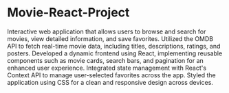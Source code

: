 # Movie-React-Project
Interactive web application that allows users to browse and search for movies, view detailed information, and save favorites.
Utilized the OMDB API to fetch real-time movie data, including titles, descriptions, ratings, and posters.
Developed a dynamic frontend using React, implementing reusable components such as movie cards, search bars, and pagination for an enhanced user experience.
Integrated state management with React's Context API to manage user-selected favorites across the app.
Styled the application using CSS for a clean and responsive design across devices.
